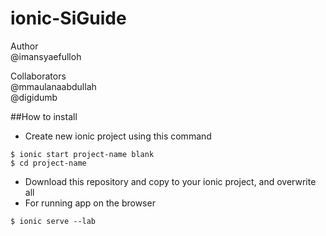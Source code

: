 ionic-SiGuide
=============

Author  
@imansyaefulloh   

Collaborators   
@mmaulanaabdullah   
@digidumb   

##How to install   
* Create new ionic project using this command
```shell
$ ionic start project-name blank
$ cd project-name
```
* Download this repository and copy to your ionic project, and overwrite all   
* For running app on the browser   
```shell
$ ionic serve --lab
```
